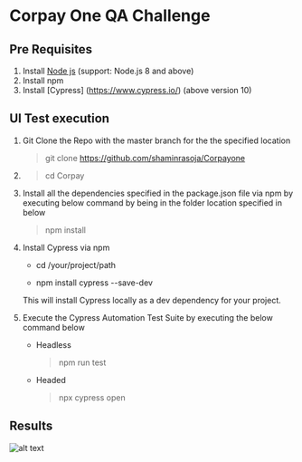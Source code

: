 # Corpay One QA Challenge

## Pre Requisites
1. Install [Node js](https://nodejs.org/en/download/) (support: Node.js 8 and above)
2. Install npm
3. Install [Cypress] (https://www.cypress.io/) (above version 10)

## UI Test execution

1. Git Clone the Repo with the master branch for the the specified location
    >git clone https://github.com/shaminrasoja/Corpayone
    
2. >cd Corpay 

3. Install all the dependencies specified in the package.json file via npm by executing below command by being in the folder location specified in below
    > npm install
    
4. Install Cypress via npm

    * cd /your/project/path

    * npm install cypress --save-dev
    
   This will install Cypress locally as a dev dependency for your project.

5. Execute the Cypress Automation Test Suite by executing the below command below
    * Headless
        > npm run test
    * Headed
        > npx cypress open
        
## Results
![alt text]()
